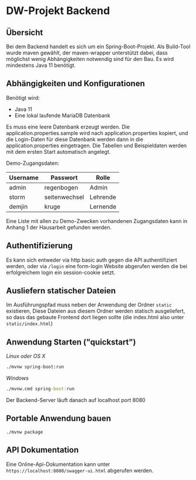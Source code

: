 # DW-Projekt Backend

## Übersicht

Bei dem Backend handelt es sich um ein Spring-Boot-Projekt. Als Build-Tool wurde maven gewählt, der maven-wrapper
unterstützt dabei, dass möglichst wenig Abhängigkeiten notwendig sind für den Bau. Es wird mindestens Java 11 
benötigt.

## Abhängigkeiten und Konfigurationen

Benötigt wird:

* Java 11
* Eine lokal laufende MariaDB Datenbank

Es muss eine leere Datenbank erzeugt werden. Die application.properties.sample wird nach application.properties kopiert,
und die Login-Daten für diese Datenbank werden dann in die application.properties eingetragen. Die Tabellen und Beispieldaten
werden mit dem ersten Start automatisch angelegt.

Demo-Zugangsdaten: 

| Username | Passwort      | Rolle    |
|----------|---------------|----------|
| admin    | regenbogen    | Admin    |
| storm    | seitenwechsel | Lehrende |
| demjin   | kruge         | Lernende |

Eine Liste mit allen zu Demo-Zwecken vorhandenen Zugangsdaten kann in Anhang 1 der Hausarbeit gefunden werden.

## Authentifizierung

Es kann sich entweder via http basic auth gegen die API authentifiziert werden, oder via `/login` eine form-login Website
abgerufen werden die bei erfolgreichem login ein session-cookie setzt.

## Ausliefern statischer Dateien

Im Ausführungspfad muss neben der Anwendung der Ordner `static` existieren,
Diese Dateien aus diesem Ordner werden statisch ausgeliefert, so dass das gebaute
Frontend dort liegen sollte (die index.html also unter `static/index.html`)

## Anwendung Starten ("quickstart")

*Linux oder OS X*
```bash
./mvnw spring-boot:run
```

*Windows*
```cmd
./mvnw.cmd spring-boot:run
```

Der Backend-Server läuft danach auf localhost port 8080

## Portable Anwendung bauen

```
./mvnw package
```

## API Dokumentation
Eine Online-Api-Dokumentation kann unter `https://localhost:8080/swagger-ui.html` abgerufen werden.



